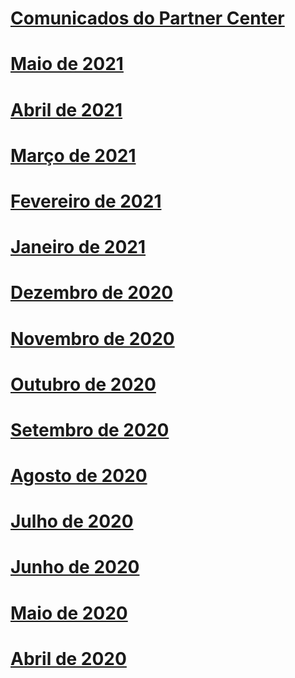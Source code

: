 # [Comunicados do Partner Center](index.md)
# [Maio de 2021](2021-may.md)
# [Abril de 2021](2021-april.md)
# [Março de 2021](2021-march.md)
# [Fevereiro de 2021](2021-february.md)
# [Janeiro de 2021](2021-january.md)
# [Dezembro de 2020](2020-december.md)
# [Novembro de 2020](2020-november.md)
# [Outubro de 2020](2020-october.md)
# [Setembro de 2020](2020-september.md)
# [Agosto de 2020](2020-august.md)
# [Julho de 2020](2020-july.md)
# [Junho de 2020](2020-june.md)
# [Maio de 2020](2020-may.md)
# [Abril de 2020](2020-april.md)
